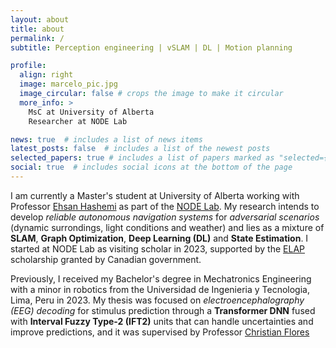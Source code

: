 ```yaml
---
layout: about
title: about
permalink: /
subtitle: Perception engineering | vSLAM | DL | Motion planning

profile:
  align: right
  image: marcelo_pic.jpg
  image_circular: false # crops the image to make it circular
  more_info: >
    MsC at University of Alberta 
    Researcher at NODE Lab 

news: true  # includes a list of news items
latest_posts: false  # includes a list of the newest posts
selected_papers: true # includes a list of papers marked as "selected={true}"
social: true  # includes social icons at the bottom of the page
---
```


I am currently a Master's student at University of Alberta working with Professor [Ehsan Hashemi](https://sites.google.com/ualberta.ca/networked-optimization-diagnos/about-us) as part of the [NODE Lab](https://sites.google.com/view/ehsan-hashemi-uwaterloo/home). My research intends to develop *reliable autonomous navigation systems* for *adversarial scenarios* (dynamic surrondings, light conditions and weather) and lies as a mixture of **SLAM**, **Graph Optimization**, **Deep Learning (DL)** and **State Estimation**. I started at NODE Lab as visiting scholar in 2023, supported by the [ELAP](https://www.educanada.ca/scholarships-bourses/can/institutions/elap-pfla.aspx?lang=eng) scholarship granted by Canadian government. 

Previously, I received my Bachelor's degree in Mechatronics Engineering with a minor in robotics from the Universidad de Ingenieria y Tecnologia, Lima, Peru in 2023. My thesis was focused on *electroencephalography (EEG) decoding* for stimulus prediction through a **Transformer DNN** fused with **Interval Fuzzy Type-2 (IFT2)** units that can handle uncertainties and improve predictions, and it was supervised by Professor [Christian Flores](https://scholar.google.com/citations?user=kHwwJn4AAAAJ&hl=pt-BR)
